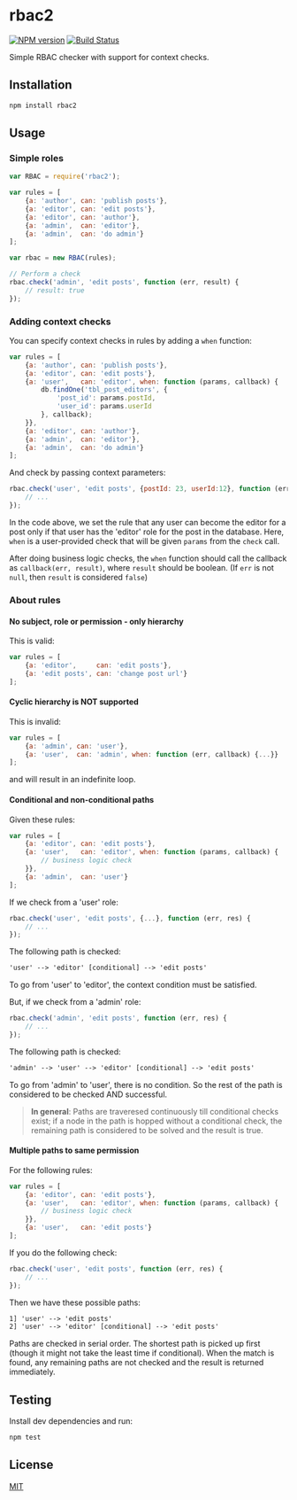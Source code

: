 # rbac2
[![NPM version](https://badge.fury.io/js/rbac2.svg)](http://badge.fury.io/js/rbac2) [![Build Status](https://travis-ci.org/ramniquesingh/rbac2.svg?branch=master)](https://travis-ci.org/ramniquesingh/rbac2)

Simple RBAC checker with support for context checks.

## Installation

```bash
npm install rbac2
```

## Usage
### Simple roles
```js
var RBAC = require('rbac2');

var rules = [
    {a: 'author', can: 'publish posts'},
    {a: 'editor', can: 'edit posts'},
    {a: 'editor', can: 'author'},
    {a: 'admin',  can: 'editor'},
    {a: 'admin',  can: 'do admin'}
];

var rbac = new RBAC(rules);

// Perform a check
rbac.check('admin', 'edit posts', function (err, result) {
    // result: true
});
```

### Adding context checks
You can specify context checks in rules by adding a `when` function:
```js
var rules = [
    {a: 'author', can: 'publish posts'},
    {a: 'editor', can: 'edit posts'},
    {a: 'user',   can: 'editor', when: function (params, callback) {
        db.findOne('tbl_post_editors', {
            'post_id': params.postId,
            'user_id': params.userId
        }, callback);
    }},
    {a: 'editor', can: 'author'},
    {a: 'admin',  can: 'editor'},
    {a: 'admin',  can: 'do admin'}
];
```
And check by passing context parameters:
```js
rbac.check('user', 'edit posts', {postId: 23, userId:12}, function (err, result) {
    // ...
});
```

In the code above, we set the rule that any user can become the editor
for a post only if that user has the 'editor' role for the post in the database.
Here, `when` is a user-provided check that will be given `params` from the `check` call.

After doing business logic checks, the `when` function should call the callback
as `callback(err, result)`, where `result` should be boolean. (If `err` is not
`null`, then `result` is considered `false`)

### About rules
#### No subject, role or permission - only hierarchy
This is valid:
```js
var rules = [
    {a: 'editor',     can: 'edit posts'},
    {a: 'edit posts', can: 'change post url'}
];
```

#### Cyclic hierarchy is NOT supported
This is invalid:
```js
var rules = [
    {a: 'admin', can: 'user'},
    {a: 'user',  can: 'admin', when: function (err, callback) {...}}
];
```

and will result in an indefinite loop.

#### Conditional and non-conditional paths
Given these rules:
```js
var rules = [
    {a: 'editor', can: 'edit posts'},
    {a: 'user',   can: 'editor', when: function (params, callback) {
        // business logic check
    }},
    {a: 'admin',  can: 'user'}
];
```

If we check from a 'user' role:
```js
rbac.check('user', 'edit posts', {...}, function (err, res) {
    // ...
});
```

The following path is checked:
```txt
'user' --> 'editor' [conditional] --> 'edit posts'
```

To go from 'user' to 'editor', the context condition must be satisfied.

But, if we check from a 'admin' role:
```js
rbac.check('admin', 'edit posts', function (err, res) {
    // ...
});
```

The following path is checked:
```txt
'admin' --> 'user' --> 'editor' [conditional] --> 'edit posts'
```

To go from 'admin' to 'user', there is no condition. So the rest of the path is
considered to be checked AND successful.

> **In general**: Paths are traveresed continuously till conditional checks exist;
> if a node in the path is hopped without a conditional check, the remaining path
> is considered to be solved and the result is true.

#### Multiple paths to same permission
For the following rules:
```js
var rules = [
    {a: 'editor', can: 'edit posts'},
    {a: 'user',   can: 'editor', when: function (params, callback) {
        // business logic check
    }},
    {a: 'user',   can: 'edit posts'}
];
```
If you do the following check:
```js
rbac.check('user', 'edit posts', function (err, res) {
    // ...
});
```
Then we have these possible paths:
```txt
1] 'user' --> 'edit posts'
2] 'user' --> 'editor' [conditional] --> 'edit posts'
```
Paths are checked in serial order. The shortest path is picked up first (though it might not take the least time if conditional). When the match is
found, any remaining paths are not checked and the result is returned
immediately.

## Testing
Install dev dependencies and run:
```bash
npm test
```

## License
[MIT](LICENSE)
